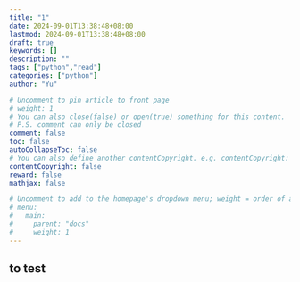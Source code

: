 ```yaml
---
title: "1"
date: 2024-09-01T13:38:48+08:00
lastmod: 2024-09-01T13:38:48+08:00
draft: true
keywords: []
description: ""
tags: ["python","read"]
categories: ["python"]
author: "Yu"

# Uncomment to pin article to front page
# weight: 1
# You can also close(false) or open(true) something for this content.
# P.S. comment can only be closed
comment: false
toc: false
autoCollapseToc: false
# You can also define another contentCopyright. e.g. contentCopyright: "This is another copyright."
contentCopyright: false
reward: false
mathjax: false

# Uncomment to add to the homepage's dropdown menu; weight = order of article
# menu:
#   main:
#     parent: "docs"
#     weight: 1
---
```


<!--more-->


## to test 